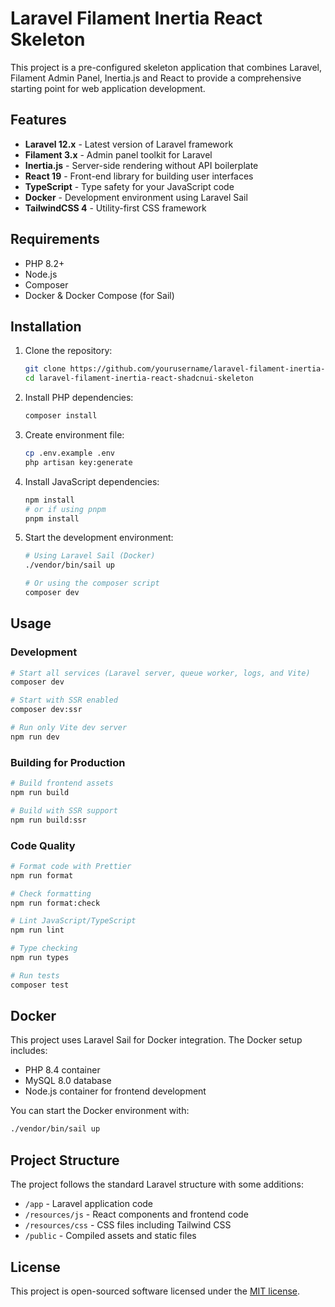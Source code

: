 # Laravel Filament Inertia React Skeleton

This project is a pre-configured skeleton application that combines Laravel, Filament Admin Panel, Inertia.js and React to provide a comprehensive starting point for web application development.

## Features

- **Laravel 12.x** - Latest version of Laravel framework
- **Filament 3.x** - Admin panel toolkit for Laravel
- **Inertia.js** - Server-side rendering without API boilerplate
- **React 19** - Front-end library for building user interfaces
- **TypeScript** - Type safety for your JavaScript code
- **Docker** - Development environment using Laravel Sail
- **TailwindCSS 4** - Utility-first CSS framework

## Requirements

- PHP 8.2+
- Node.js
- Composer
- Docker & Docker Compose (for Sail)

## Installation

1. Clone the repository:
   ```bash
   git clone https://github.com/yourusername/laravel-filament-inertia-react-shadcnui-skeleton.git
   cd laravel-filament-inertia-react-shadcnui-skeleton
   ```

2. Install PHP dependencies:
   ```bash
   composer install
   ```

3. Create environment file:
   ```bash
   cp .env.example .env
   php artisan key:generate
   ```

4. Install JavaScript dependencies:
   ```bash
   npm install
   # or if using pnpm
   pnpm install
   ```

5. Start the development environment:
   ```bash
   # Using Laravel Sail (Docker)
   ./vendor/bin/sail up
   
   # Or using the composer script
   composer dev
   ```

## Usage

### Development

```bash
# Start all services (Laravel server, queue worker, logs, and Vite)
composer dev

# Start with SSR enabled
composer dev:ssr

# Run only Vite dev server
npm run dev
```

### Building for Production

```bash
# Build frontend assets
npm run build

# Build with SSR support
npm run build:ssr
```

### Code Quality

```bash
# Format code with Prettier
npm run format

# Check formatting
npm run format:check

# Lint JavaScript/TypeScript
npm run lint

# Type checking
npm run types

# Run tests
composer test
```

## Docker

This project uses Laravel Sail for Docker integration. The Docker setup includes:

- PHP 8.4 container
- MySQL 8.0 database
- Node.js container for frontend development

You can start the Docker environment with:

```bash
./vendor/bin/sail up
```

## Project Structure

The project follows the standard Laravel structure with some additions:

- `/app` - Laravel application code
- `/resources/js` - React components and frontend code
- `/resources/css` - CSS files including Tailwind CSS
- `/public` - Compiled assets and static files

## License

This project is open-sourced software licensed under the [MIT license](https://opensource.org/licenses/MIT).
